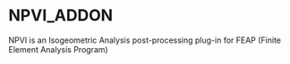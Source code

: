 # NPVI_ADDON
NPVI is an Isogeometric Analysis post-processing plug-in for FEAP (Finite Element Analysis Program)
